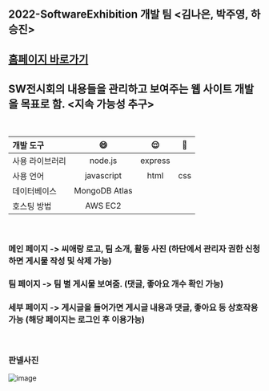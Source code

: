 ## 2022-SoftwareExhibition 개발 팀 <김나은, 박주영, 하승진> 

## <a href="https://caerang.co.kr">홈페이지 바로가기</a>


## SW전시회의 내용들을 관리하고 보여주는 웹 사이트 개발을 목표로 함. <지속 가능성 추구>
<br>

개발 도구 |😄 |😌 |🥶 |
|:--- | :---: | :---: | :---: | 
| 사용 라이브러리  |  node.js    | express | 
| 사용 언어   | javascript | html | css | 
| 데이터베이스 | MongoDB Atlas| | | | |
| 호스팅 방법 | AWS EC2 | | | | |

<br>

### 메인 페이지 -> 씨애랑 로고, 팀 소개, 활동 사진 (하단에서 관리자 권한 신청하면 게시물 작성 및 삭제 가능)
### 팀 페이지 -> 팀 별 게시물 보여줌. (댓글, 좋아요 개수 확인 가능)
### 세부 페이지 -> 게시글을 들어가면 게시글 내용과 댓글, 좋아요 등 상호작용 가능 (해당 페이지는 로그인 후 이용가능)

<br>

### 판넬사진
![image](https://user-images.githubusercontent.com/52206904/202366433-26452c38-33fe-44ef-bbff-d74281d9bc6b.png)

